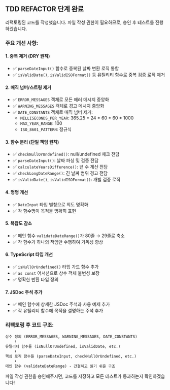## TDD REFACTOR 단계 완료

리팩토링된 코드를 작성했습니다. 파일 작성 권한이 필요하므로, 승인 후 테스트를 진행하겠습니다.

### 주요 개선 사항:

#### 1. **중복 제거 (DRY 원칙)**
- ✅ `parseDateInput()` 함수로 중복된 날짜 변환 로직 통합
- ✅ `isValidDate()`, `isValidISOFormat()` 등 유틸리티 함수로 중복 검증 로직 제거

#### 2. **매직 넘버/스트링 제거**
- ✅ `ERROR_MESSAGES` 객체로 모든 에러 메시지 중앙화
- ✅ `WARNING_MESSAGES` 객체로 경고 메시지 중앙화
- ✅ `DATE_CONSTANTS` 객체로 매직 넘버 제거:
  - `MILLISECONDS_PER_YEAR`: 365.25 * 24 * 60 * 60 * 1000
  - `MAX_YEAR_RANGE`: 100
  - `ISO_8601_PATTERN`: 정규식

#### 3. **함수 분리 (단일 책임 원칙)**
- ✅ `checkNullOrUndefined()`: null/undefined 체크 전담
- ✅ `parseDateInput()`: 날짜 파싱 및 검증 전담
- ✅ `calculateYearsDifference()`: 년 수 계산 전담
- ✅ `checkLongDateRange()`: 긴 날짜 범위 경고 전담
- ✅ `isValidDate()`, `isValidISOFormat()`: 개별 검증 로직

#### 4. **명명 개선**
- ✅ `DateInput` 타입 별칭으로 의도 명확화
- ✅ 각 함수명이 목적을 명확히 표현

#### 5. **복잡도 감소**
- ✅ 메인 함수 `validateDateRange()`가 80줄 → 29줄로 축소
- ✅ 각 함수가 하나의 책임만 수행하여 가독성 향상

#### 6. **TypeScript 타입 개선**
- ✅ `isNullOrUndefined()` 타입 가드 함수 추가
- ✅ `as const` 어서션으로 상수 객체 불변성 보장
- ✅ 명확한 반환 타입 정의

#### 7. **JSDoc 주석 추가**
- ✅ 메인 함수에 상세한 JSDoc 주석과 사용 예제 추가
- ✅ 각 유틸리티 함수에 목적을 설명하는 주석 추가

### 리팩토링 후 코드 구조:

```
상수 정의 (ERROR_MESSAGES, WARNING_MESSAGES, DATE_CONSTANTS)
    ↓
유틸리티 함수들 (isNullOrUndefined, isValidDate, etc.)
    ↓
핵심 로직 함수들 (parseDateInput, checkNullOrUndefined, etc.)
    ↓
메인 함수 (validateDateRange) - 간결하고 읽기 쉬운 구조
```

파일 작성 권한을 승인해주시면, 코드를 저장하고 모든 테스트가 통과하는지 확인하겠습니다!
